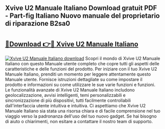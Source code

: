 ## Xvive U2 Manuale Italiano Download gratuit PDF - Part-fig Italiano Nuovo manuale del proprietario di riparazione B2sa0

# <h2><a href="http://df9rzt.blite.top/?on=Xvive+U2+Manuale+Italiano">🔗Download 👉🔴 Xvive U2 Manuale Italiano</a></h2>

[![Xvive U2 Manuale Italiano download](https://i.imgur.com/lujVjoI.png)](http://df9rzt.blite.top/?on=Xvive+U2+Manuale+Italiano)
Scopri il mondo di Xvive U2 Manuale Italiano con questo Manuale utente completo che copre tutti gli aspetti delle caratteristiche e delle funzioni del prodotto. Per iniziare con il tuo Xvive U2 Manuale Italiano, prenditi un momento per leggere attentamente questo Manuale utente. Fornisce istruzioni dettagliate su come impostare il prodotto e informazioni su come utilizzare le sue varie funzioni e funzioni. Le funzionalità avanzate di Xvive U2 Manuale Italiano includono geolocalizzazione, avvisi intelligenti, temi personalizzabili e sincronizzazione di più dispositivi, tutti facilmente controllabili dall'interfaccia utente intuitiva e intuitiva. Ci aspettiamo che Xvive U2 Manuale Italiano sia stata una risorsa chiara e di facile comprensione nel tuo viaggio verso la padronanza dell'uso del tuo nuovo gadget. Se hai bisogno di aiuto o chiarimenti, non esitare a contattare il nostro team di supporto.
